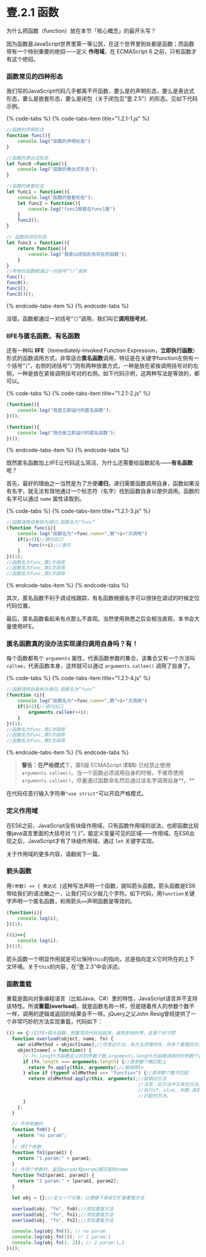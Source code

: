 # 壹.2.1 函数

为什么把函数（function）放在本节「核心概念」的最开头写？

因为函数是JavaScript世界里第一等公民，在这个世界里到处都是函数；而函数带有一个特别重要的绝招——定义 **作用域**，在 ECMAScript 6 之前，只有函数才有这个绝招。

### 函数常见的四种形态

我们写的JavaScript代码几乎都离不开函数，要么是的声明形态，要么是表达式形态，要么是嵌套形态，要么是闭包（关于闭包见”壹.2.5“）的形态。见如下代码示例。

{% code-tabs %}
{% code-tabs-item title="1.2.1-1.js" %}
```javascript
//函数的声明形态
function func(){
    console.log("函数的声明形态")
}

//函数的表达式形态
let func0 =function(){
    console.log("函数的表达式形态");
}

//函数的嵌套形态
let func1 = function(){
    console.log("函数的嵌套形态");
    let func2 = function(){
        console.log("func2嵌套在func1里")
    }
    func2();
}

// 函数的闭包形态
let func3 = function(){
    return function(){
        console.log("我是以闭包形态存在的函数");
    }
}
//所有的函数都通过一对括号“()”调用
func();
func0();
func1();
func3()();
```
{% endcode-tabs-item %}
{% endcode-tabs %}

没错，函数都通过一对括号“（）”调用，我们叫它**调用括号对**。

### IIFE与匿名函数、有名函数

还有一种叫 **IIFE**（Immediately-Invoked Function Expression，**立即执行函数**）形式的函数调用方式，非常适合**匿名函数**调用，特征是在关键字function左侧有一个括号“（”，右侧的闭括号“）”则有两种放置方式，一种是放在紧挨调用括号对的左侧，一种是放在紧挨调用括号对的右侧。如下代码示例，这两种写法是等效的，都可以。

{% code-tabs %}
{% code-tabs-item title="1.2.1-2.js" %}
```javascript
(function(){
    console.log("我是立即运行的匿名函数");
})();

(function(){
    console.log("我也是立即运行的匿名函数");
}());
```
{% endcode-tabs-item %}
{% endcode-tabs %}

既然匿名函数加上IIFE让代码这么简洁，为什么还需要给函数起名——**有名函数**呢？

首先，最好的理由之一当然是为了方便**递归**，递归需要函数调用自身，函数如果没有名字，就无法有效地通过一个标志符（名字）找到函数自身以便供调用。函数的名字可以通过 `name` 属性读取到。

{% code-tabs %}
{% code-tabs-item title="1.2.1-3.js" %}
```javascript
//函数调用自身称为递归,函数名为“func”
(function func(i){
    console.log("函数名为"+func.name+",第"+i+"次调用")
    if(i<3){//递归出口
        func(++i);//递归
    }
})(1);
//函数名为func,第1次调用
//函数名为func,第3次调用
//函数名为func,第3次调用
```
{% endcode-tabs-item %}
{% endcode-tabs %}

其次，匿名函数不利于调试栈跟踪，有名函数根据名字可以很快在调试的时候定位代码位置。

最后，匿名函数看起来有点那么不直观。当然使用熟悉之后会相当直观，本书会大量使用IIFE。

### 匿名函数真的没办法实现递归调用自身吗？有！

每个函数都有个 `arguments` 属性，代表函数参数的集合，该集合又有一个方法叫 `callee`，代表函数本身，这样就可以通过 `arguments.callee()` 调用了自身了。

{% code-tabs %}
{% code-tabs-item title="1.2.1-4.js" %}
```javascript
//函数调用自身称为递归,函数名为“func”
(function (i){
    console.log("函数名为"+func.name+",第"+i+"次调用")
    if(i<3){//递归出口
        arguments.callee(++i);
    }
})(1);
//函数名为func,第1次调用
//函数名为func,第3次调用
//函数名为func,第3次调用
```
{% endcode-tabs-item %}
{% endcode-tabs %}

> **警告：**在**严格模式**下，第5版 ECMAScript \(**ES5**\) 已经禁止使用 `arguments.callee()`。当一个函数必须调用自身的时候，不推荐使用 `arguments.callee()`，尽量通过函数命名然后通过该名字调用自身**。**

在代码任意行输入字符串`"use strict"`可以开启严格模式。

### 定义作用域

在ES6之前，JavaScript没有块级作用域，只有函数作用域的说法，也即函数比较像java语言里面的大括号对 “{ }”，能定义变量可见的区域——作用域。在ES6出现之后，JavaScript才有了块级作用域，通过 `let` 关键字实现。

关于作用域的更多内容，请翻阅下一篇。

### 箭头函数

用`(参数) => { 表达式 }`这种写法声明一个函数，就叫箭头函数。箭头函数是ES6带给我们的语法糖之一，让我们可以少敲几个字符。如下代码，用`function`关键字声明一个匿名函数，和用箭头`=>`声明函数是等效的。

```javascript
(function(i){
    console.log(i);
})(1);

((i)=>{
    console.log(i);
})(1);
```

箭头函数一个明显作用就是可以保持`this`的指向，总是指向定义它时所在的上下文环境。关于`this`的内容，在“壹.2.3”中会详述。

### 函数重载

重载是面向对象编程语言（比如Java、C\#）里的特性，JavaScript语言并不支持该特性。所谓**重载\(overload\)**，就是函数名称一样，但是随着传入的参数个数不一样，调用的逻辑或返回的结果会不一样。jQuery之父John Resig曾经提供了一个非常巧妙的方法实现重载，代码如下：

```javascript
(() => {//IIFE+箭头函数，把要写的代码包起来，避免影响外界，这是个好习惯
  function overload(object, name, fn) {
    var oldMethod = object[name];//存放旧方法，本方法灵魂所在，将多个重载的方法fn串联起来
    object[name] = function() {
      // fn.length为函数定义时的参数个数,arguments.length为函数调用时的参数个数
      if (fn.length === arguments.length) {//若参数个数匹配上
        return fn.apply(this, arguments);//就调用fn
      } else if (typeof oldMethod === "function") {//若参数个数不匹配
        return oldMethod.apply(this, arguments);//就调旧方法
                                                //注意：旧方法中又有旧方法,层层嵌套地
                                                //执行if..else..判断,直到找到参数个数
                                                //匹配的方法。
      }
    };
  }

  // 不传参数时
  function fn0() {
    return "no param";
  }
  // 传1个参数
  function fn1(param1) {
    return "1 param:" + param1;
  }
  // 传两个参数时，返回param1和param2都匹配的name
  function fn2(param1, param2) {
    return "2 param:" + [param1, param2];
  }

  let obj = {};//定义一个对象，以便接下来给它扩展重载方法

  overload(obj, "fn", fn0);//添加重载方法
  overload(obj, "fn", fn1);//添加重载方法
  overload(obj, "fn", fn2);//添加重载方法

  console.log(obj.fn()); // no param
  console.log(obj.fn(1)); // 1 param:1
  console.log(obj.fn(1, 2)); // 2 param:1,2
})();
```

